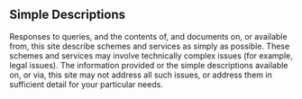 ##  Simple Descriptions

Responses to queries, and the contents of, and documents on, or available
from, this site describe schemes and services as simply as possible. These
schemes and services may involve technically complex issues (for example,
legal issues). The information provided or the simple descriptions available
on, or via, this site may not address all such issues, or address them in
sufficient detail for your particular needs.
